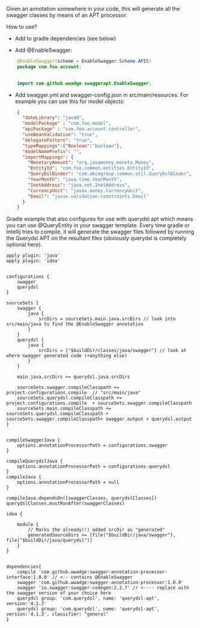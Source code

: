 Given an annotation somewhere in your code, this will generate all the swagger classes by means of an APT processor.

How to use? 
- Add to gradle dependencies (see below)

- Add @EnableSwagger:

```java
    @EnableSwagger(scheme = EnableSwagger.Scheme.APIS)
    package com.foo.account;

    
    import com.github.wwadge.swaggerapt.EnableSwagger;
```

- Add swagger.yml and swagger-config.json in src/main/resources. For example you can use this for model objects:

```json
    {
      "dateLibrary": "java8",
      "modelPackage" : "com.foo.model",
      "apiPackage" : "com.foo.account.controller",
      "useBeanValidation": "true",
      "delegatePattern": "true",
      "typeMappings":{"Boolean":"boolean"},
      "modelNamePrefix": "",
      "importMappings": {
        "MonetaryAmount": "org.javamoney.moneta.Money",
        "EntityId": "com.foo.common.entities.EntityId",
        "QueryDslBinder": "com.akcegroup.common.util.QueryDslBinder",
        "YearMonth": "java.time.YearMonth",
        "InetAddress": "java.net.InetAddress",
        "CurrencyUnit": "javax.money.CurrencyUnit",
        "Email": "javax.validation.constraints.Email"
      }
    }
```

Gradle example that also configures for use with querydsl apt which means you can use @QueryEntity in your 
swagger template. Every time gradle or Intellij tries to compile, it will generate the swagger files followed by running the Querydsl APT on the resultant files
(obviously querydsl is completely optional here).


    apply plugin: 'java'
    apply plugin: 'idea'
    
    
    configurations {
        swagger
        querydsl
    }
    
    sourceSets {
        swagger {
            java {
                srcDirs = sourceSets.main.java.srcDirs // look into src/main/java to find the @EnableSwagger annotation
            }
        }
        querydsl {
            java {
                srcDirs = ["$buildDir/classes/java/swagger"] // look at where swagger generated code (+anything else)
            }
        }
    
        main.java.srcDirs += querydsl.java.srcDirs
    
        sourceSets.swagger.compileClasspath += project.configurations.compile  // "src/main/java"
        sourceSets.querydsl.compileClasspath += project.configurations.compile  + sourceSets.swagger.compileClasspath
        sourceSets.main.compileClasspath += sourceSets.querydsl.compileClasspath + sourceSets.swagger.compileClasspath+ swagger.output + querydsl.output
    }
    
    
    compileSwaggerJava {
        options.annotationProcessorPath = configurations.swagger
    }
    
    compileQuerydslJava {
        options.annotationProcessorPath = configurations.querydsl
    }
    compileJava {
        options.annotationProcessorPath = null
    }
    
    compileJava.dependsOn([swaggerClasses, querydslClasses])
    querydslClasses.mustRunAfter(swaggerClasses)
    
    idea {
    
        module {
            // Marks the already(!) added srcDir as "generated"
            generatedSourceDirs += [file("$buildDir/java/swagger"), file("$buildDir/java/querydsl")]
        }
    }
    
    
    dependencies{
        compile 'com.github.wwadge:swagger-annotation-processor-interface:1.0.0' // <-- contains @EnableSwagger
        swagger 'com.github.wwadge:swagger-annotation-processor:1.0.0'
        swagger 'io.swagger:swagger-codegen:2.2.7' // <---- replace with the swagger version of your choice here
        querydsl group: 'com.querydsl', name: 'querydsl-apt', version:'4.1.3'
        querydsl group: 'com.querydsl', name: 'querydsl-apt', version:'4.1.3', classifier: "general"
    }
    